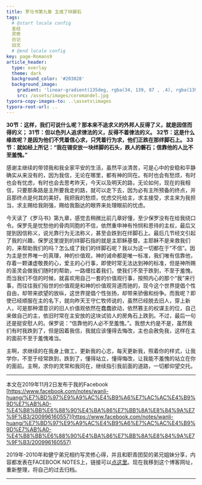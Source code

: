 ```yaml
---
title: 罗马书第九章 主成了绊脚石
tags: 
  # @start locale config
  圣经
  灵修
  日记
  旧文
  # @end locale config
key: page-Romans9
article_header:
  type: overlay
  theme: dark
  background_color: '#203028'
  background_image:
    gradient: 'linear-gradient(135deg, rgba(34, 139, 87 , .4), rgba(139, 34, 139, .4))'
    src: /assets/images/coromandel.jpg
typora-copy-images-to: ..\assets\images
typora-root-url: ..
---
```


**30节：这样，我们可说什么呢？那本来不追求义的外邦人反得了义，就是因信而得的义；
31节：但以色列人追求律法的义，反得不着律法的义。
32节：这是什么缘故呢？是因为他们不凭着信心求，只凭着行为求，他们正跌在那绊脚石上。
33节：就如经上所记：“我在锡安放一块绊脚的石头，跌人的磐石；信靠他的人比不至羞愧。”**

<!--more-->

感谢主继续的带领我和我全家平安的生活，虽然平淡清苦，可是心中的安稳和平静确实从来没有的，因为我信，无论在哪里，都有神的同在。有时也会有愁烦，有时也会有忧虑，有时也会去思考昨天，今天以及明天的路，无论如何，现在的我相信，只要那条路是主所要我走的路，就可以走下去，因为必有主所预备的终点，并且那终点是何其的美好。我把我的愁烦，忧虑交托给主，求主接受，求主来为我担当，求主赐给我刚强，赐给我豁达的眼界来处理眼前的忧虑。

今天读了《罗马书》第九章，感觉去稍微比前几章好懂，至少保罗没有在给我绕口令。保罗先是忧愁他的骨肉同胞的不信，依然重申神有怜悯和恩待的主权，最后又提到因信称义，说光靠行为无法称义，甚至会跌到在绊脚石上。最后几节经文引起了我的兴趣，保罗这里提到的绊脚石指的就是主耶稣基督。主耶稣不是来救我们的，来帮助我们的吗？怎么成了我们的绊脚石呢？我以为这一切都在于“不信”。因为主是世界唯一的真理，神的价值观，神的诫命都是唯一标准，我们唯有信靠他，存着一颗谦虚敬畏的心，爱主的心行事，即使时常无法达到神的标准，但是神所赐的圣灵会做我们随时的帮助，一路缠拉着我们，使我们不至于跌到，不至于羞愧。而当我们不信的时候，就喜欢用自己一套的价值观行事，按照内心的那个“我”来行事，而往往我们俗世的价值观是和神的价值观背道而驰的，现今这个世界提倡个性自由，却带来欲望的放纵，这世界提倡个性张扬，却带来骄傲和纷争。而我呢？即使已经顺服在主的名下，就向昨天王守仁牧师说的，虽然已经脱去旧人，穿上新人，可是那种潜意识的旧人价值观依然在蠢蠢欲动，依然篡主的权谋主的位，自己来做自己的主，依旧时常在主安放的这块试验人的房角石上跌到。不过，最后一句还是挺安慰人的。保罗说：“信靠他的人必不至羞愧。”。我想大约是不是，虽然我们有时我跌到了，但是因着我信，我就应该懂得去悔改，主也会赦免我，这样在主的面前不至于羞愧难当。

主啊，求继续的在我身上做工，更新我的心志，每天更新我，照着你的样式，让我学你，不至于经常跌到，跌到了，懂得站立，懂得悔改，让我能不羞愧的站立在你的面前。主啊，求你的灵常和我同在，继续指引我前面的道路，一切都仰望交托。

---

本文在2019年11月2日发布于我的Facebook [https://www.facebook.com/notes/wanli-huang/%E7%BD%97%E9%A9%AC%E4%B9%A6%E7%AC%AC%E4%B9%9D%E7%AB%A0-%E4%B8%BB%E6%88%90%E4%BA%86%E7%BB%8A%E8%84%9A%E7%9F%B3/200996160557](https://www.facebook.com/notes/wanli-huang/%E7%BD%97%E9%A9%AC%E4%B9%A6%E7%AC%AC%E4%B9%9D%E7%AB%A0-%E4%B8%BB%E6%88%90%E4%BA%86%E7%BB%8A%E8%84%9A%E7%9F%B3/200996160557)

2019年-2010年和健宁弟兄相约写灵修心得，并且和职青团契的弟兄姐妹分享，内容都发表在FACEBOOK NOTES上，链接可以[点这里](https://www.facebook.com/wanli.huang/notes)。现在我移到这个博客网址，重新整理，将自己的过去归档。

---





